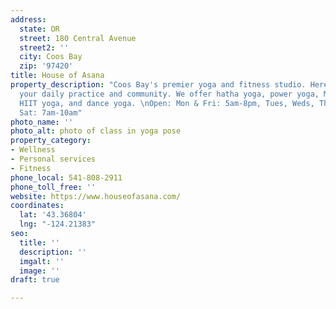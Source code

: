 ```yaml
---
address:
  state: OR
  street: 180 Central Avenue
  street2: ''
  city: Coos Bay
  zip: '97420'
title: House of Asana
property_description: "Coos Bay's premier yoga and fitness studio. Here you will find
  your daily practice and community. We offer hatha yoga, power yoga, Mommy & Me classes,
  HIIT yoga, and dance yoga. \nOpen: Mon & Fri: 5am-8pm, Tues, Weds, Thurs: 8am-8pm,
  Sat: 7am-10am"
photo_name: ''
photo_alt: photo of class in yoga pose
property_category:
- Wellness
- Personal services
- Fitness
phone_local: 541-808-2911
phone_toll_free: ''
website: https://www.houseofasana.com/
coordinates:
  lat: '43.36804'
  lng: "-124.21383"
seo:
  title: ''
  description: ''
  imgalt: ''
  image: ''
draft: true

---
```

